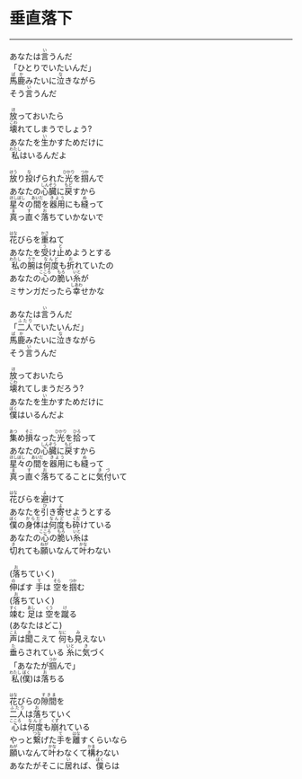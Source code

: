 # 垂直落下
---
<lyric>
あなたは<ruby>言<rt>い</rt></ruby>うんだ<br/>
「ひとりでいたいんだ」<br/>
<ruby>馬鹿<rt>ばか</rt></ruby>みたいに<ruby>泣<rt>な</rt></ruby>きながら<br/>
そう<ruby>言<rt>い</rt></ruby>うんだ<br/>
<br/>
<ruby>放<rt>ほ</rt></ruby>っておいたら<br/>
<ruby>壊<rt>こわ</rt></ruby>れてしまうでしょう?<br/>
あなたを<ruby>生<rt>い</rt></ruby>かすためだけに<br/>
<ruby>私<rt>わたし</rt></ruby>はいるんだよ<br/>
<br/>
<ruby>放<rt>ほう</rt></ruby>り<ruby>投<rt>な</rt></ruby>げられた<ruby>光<rt>ひかり</rt></ruby>を<ruby>掴<rt>つか</rt></ruby>んで<br/>
あなたの<ruby>心臓<rt>しんぞう</rt></ruby>に<ruby>戻<rt>もど</rt></ruby>すから<br/>
<ruby>星々<rt>ほしぼし</rt></ruby>の<ruby>間<rt>あいだ</rt></ruby>を<ruby>器用<rt>きよう</rt></ruby>にも<ruby>縫<rt>ぬ</rt></ruby>って<br/>
<ruby>真<rt>ま</rt></ruby>っ<ruby>直<rt>す</rt></ruby>ぐ<ruby>落<rt>お</rt></ruby>ちていかないで<br/>
<br/>
<ruby>花<rt>はな</rt></ruby>びらを<ruby>重<rt>かさ</rt></ruby>ねて<br/>
あなたを<ruby>受<rt>う</rt></ruby>け<ruby>止<rt>と</rt></ruby>めようとする<br/>
<ruby>私<rt>わたし</rt></ruby>の<ruby>腕<rt>うで</rt></ruby>は<ruby>何度<rt>なんど</rt></ruby>も<ruby>折<rt>お</rt></ruby>れていたの<br/>
あなたの<ruby>心<rt>こころ</rt></ruby>の<ruby>脆<rt>もろ</rt></ruby>い<ruby>糸<rt>いと</rt></ruby>が<br/>
ミサンガだったら<ruby>幸<rt>しあわ</rt></ruby>せかな<br/>
<br/>
あなたは<ruby>言<rt>い</rt></ruby>うんだ<br/>
「<ruby>二人<rt>ふたり</rt></ruby>でいたいんだ」<br/>
<ruby>馬鹿<rt>ばか</rt></ruby>みたいに<ruby>泣<rt>な</rt></ruby>きながら<br/>
そう<ruby>言<rt>い</rt></ruby>うんだ<br/>
<br/>
<ruby>放<rt>ほ</rt></ruby>っておいたら<br/>
<ruby>壊<rt>こわ</rt></ruby>れてしまうだろう?<br/>
あなたを<ruby>生<rt>い</rt></ruby>かすためだけに<br/>
<ruby>僕<rt>ぼく</rt></ruby>はいるんだよ<br/>
<br/>
<ruby>集<rt>あつ</rt></ruby>め<ruby>損<rt>そこ</rt></ruby>なった<ruby>光<rt>ひかり</rt></ruby>を<ruby>拾<rt>ひろ</rt></ruby>って<br/>
あなたの<ruby>心臓<rt>しんぞう</rt></ruby>に<ruby>戻<rt>もど</rt></ruby>すから<br/>
<ruby>星々<rt>ほしぼし</rt></ruby>の<ruby>間<rt>あいだ</rt></ruby>を<ruby>器用<rt>きよう</rt></ruby>にも<ruby>縫<rt>ぬ</rt></ruby>って<br/>
<ruby>真<rt>ま</rt></ruby>っ<ruby>直<rt>す</rt></ruby>ぐ<ruby>落<rt>お</rt></ruby>ちてることに<ruby>気付<rt>きづ</rt></ruby>いて<br/>
<br/>
<ruby>花<rt>はな</rt></ruby>びらを<ruby>避<rt>よ</rt></ruby>けて<br/>
あなたを<ruby>引<rt>ひ</rt></ruby>き<ruby>寄<rt>よ</rt></ruby>せようとする<br/>
<ruby>僕<rt>ぼく</rt></ruby>の<ruby>身体<rt>からだ</rt></ruby>は<ruby>何度<rt>なんど</rt></ruby>も<ruby>砕<rt>くだ</rt></ruby>けている<br/>
あなたの<ruby>心<rt>こころ</rt></ruby>の<ruby>脆<rt>もろ</rt></ruby>い<ruby>糸<rt>いと</rt></ruby>は<br/>
<ruby>切<rt>き</rt></ruby>れても<ruby>願<rt>ねが</rt></ruby>いなんて<ruby>叶<rt>かな</rt></ruby>わない<br/>
<br/>
(<ruby>落<rt>お</rt></ruby>ちていく)<br/>
<ruby>伸<rt>の</rt></ruby>ばす <ruby>手<rt>て</rt></ruby>は <ruby>空<rt>そら</rt></ruby>を<ruby>掴<rt>つか</rt></ruby>む<br/>
(<ruby>落<rt>お</rt></ruby>ちていく)<br/>
<ruby>竦<rt>すく</rt></ruby>む <ruby>足<rt>あし</rt></ruby>は <ruby>空<rt>くう</rt></ruby>を<ruby>蹴<rt>け</rt></ruby>る<br/>
(あなたはどこ)<br/>
<ruby>声<rt>こえ</rt></ruby>は<ruby>聞<rt>き</rt></ruby>こえて <ruby>何<rt>なに</rt></ruby>も<ruby>見<rt>み</rt></ruby>えない<br/>
<ruby>垂<rt>た</rt></ruby>らされている <ruby>糸<rt>いと</rt></ruby>に<ruby>気<rt>き</rt></ruby>づく<br/>
「あなたが<ruby>掴<rt>つか</rt></ruby>んで」<br/>
<ruby>私<rt>わたし</rt></ruby>(<ruby>僕<rt>ぼく</rt></ruby>)は<ruby>落<rt>お</rt></ruby>ちる<br/>
<br/>
<ruby>花<rt>はな</rt></ruby>びらの<ruby>隙間<rt>すきま</rt></ruby>を<br/>
<ruby>二人<rt>ふたり</rt></ruby>は<ruby>落<rt>お</rt></ruby>ちていく<br/>
<ruby>心<rt>こころ</rt></ruby>は<ruby>何度<rt>なんど</rt></ruby>も<ruby>崩<rt>くず</rt></ruby>れている<br/>
やっと<ruby>繋<rt>つな</rt></ruby>げた<ruby>手<rt>て</rt></ruby>を<ruby>離<rt>はな</rt></ruby>すくらいなら<br/>
<ruby>願<rt>ねが</rt></ruby>いなんて<ruby>叶<rt>かな</rt></ruby>わなくて<ruby>構<rt>かま</rt></ruby>わない<br/>
あなたがそこに<ruby>居<rt>い</rt></ruby>れば、<ruby>僕<rt>ぼく</rt></ruby>らは<br/>
</lyric>
